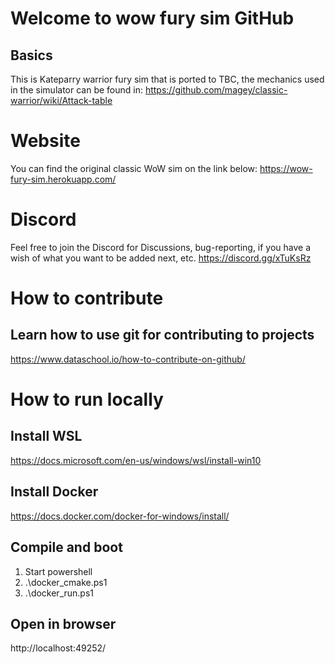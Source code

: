 # Welcome to wow fury sim GitHub
## Basics
This is Kateparry warrior fury sim that is ported to TBC,
the mechanics used in the simulator can be found in:
https://github.com/magey/classic-warrior/wiki/Attack-table

# Website
You can find the original classic WoW sim on the link below:
https://wow-fury-sim.herokuapp.com/

# Discord
Feel free to join the Discord for Discussions, bug-reporting, if you have a wish of what you want to be added next, etc.
https://discord.gg/xTuKsRz

# How to contribute
## Learn how to use git for contributing to projects
https://www.dataschool.io/how-to-contribute-on-github/

# How to run locally
## Install WSL
https://docs.microsoft.com/en-us/windows/wsl/install-win10

## Install Docker
https://docs.docker.com/docker-for-windows/install/

## Compile and boot
1. Start powershell
2. .\docker_cmake.ps1
3. .\docker_run.ps1

## Open in browser
http://localhost:49252/

